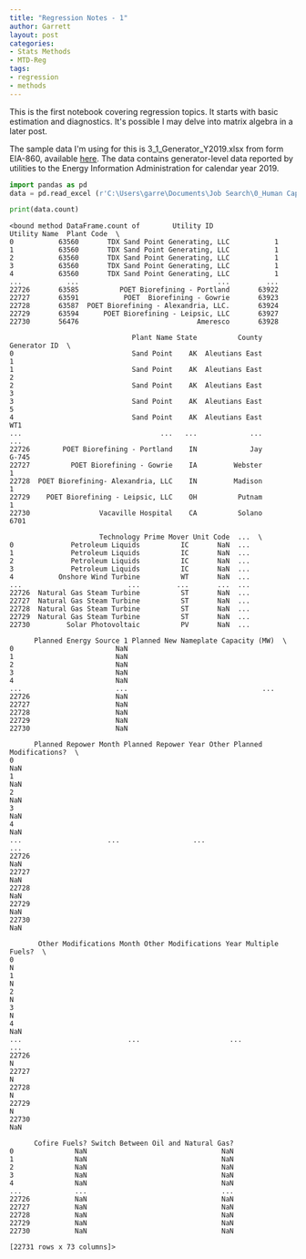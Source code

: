```yaml
---
title: "Regression Notes - 1"
author: Garrett
layout: post
categories:
- Stats Methods
- MTD-Reg
tags:
- regression
- methods
---
```


This is the first notebook covering regression topics.  It starts with basic estimation and diagnostics.  It's possible I may delve into matrix algebra in a later post.

The sample data I'm using for this is 3_1_Generator_Y2019.xlsx from form EIA-860, available [here](https://www.eia.gov/electricity/data/eia860/).  The data contains generator-level data reported by utilities to the Energy Information Administration for calendar year 2019.

```python
import pandas as pd
data = pd.read_excel (r'C:\Users\garre\Documents\Job Search\0_Human Capital Development\Statistical Methods\EIA-860\3_1_Generator_Y2019.xlsx', sheet_name = 'Operable', header=1)
```


```python
print(data.count)
```

    <bound method DataFrame.count of        Utility ID                         Utility Name  Plant Code  \
    0           63560       TDX Sand Point Generating, LLC           1   
    1           63560       TDX Sand Point Generating, LLC           1   
    2           63560       TDX Sand Point Generating, LLC           1   
    3           63560       TDX Sand Point Generating, LLC           1   
    4           63560       TDX Sand Point Generating, LLC           1   
    ...           ...                                  ...         ...   
    22726       63585          POET Biorefining - Portland       63922   
    22727       63591           POET  Biorefining - Gowrie       63923   
    22728       63587  POET Biorefining - Alexandria, LLC.       63924   
    22729       63594      POET Biorefining - Leipsic, LLC       63927   
    22730       56476                             Ameresco       63928   
    
                                  Plant Name State          County Generator ID  \
    0                             Sand Point    AK  Aleutians East            1   
    1                             Sand Point    AK  Aleutians East            2   
    2                             Sand Point    AK  Aleutians East            3   
    3                             Sand Point    AK  Aleutians East            5   
    4                             Sand Point    AK  Aleutians East          WT1   
    ...                                  ...   ...             ...          ...   
    22726        POET Biorefining - Portland    IN             Jay        G-745   
    22727          POET Biorefining - Gowrie    IA         Webster            1   
    22728  POET Biorefining- Alexandria, LLC    IN         Madison            1   
    22729    POET Biorefining - Leipsic, LLC    OH          Putnam            1   
    22730                 Vacaville Hospital    CA          Solano         6701   
    
                          Technology Prime Mover Unit Code  ...  \
    0              Petroleum Liquids          IC       NaN  ...   
    1              Petroleum Liquids          IC       NaN  ...   
    2              Petroleum Liquids          IC       NaN  ...   
    3              Petroleum Liquids          IC       NaN  ...   
    4           Onshore Wind Turbine          WT       NaN  ...   
    ...                          ...         ...       ...  ...   
    22726  Natural Gas Steam Turbine          ST       NaN  ...   
    22727  Natural Gas Steam Turbine          ST       NaN  ...   
    22728  Natural Gas Steam Turbine          ST       NaN  ...   
    22729  Natural Gas Steam Turbine          ST       NaN  ...   
    22730         Solar Photovoltaic          PV       NaN  ...   
    
          Planned Energy Source 1 Planned New Nameplate Capacity (MW)  \
    0                         NaN                                       
    1                         NaN                                       
    2                         NaN                                       
    3                         NaN                                       
    4                         NaN                                       
    ...                       ...                                 ...   
    22726                     NaN                                       
    22727                     NaN                                       
    22728                     NaN                                       
    22729                     NaN                                       
    22730                     NaN                                       
    
          Planned Repower Month Planned Repower Year Other Planned Modifications?  \
    0                                                                         NaN   
    1                                                                         NaN   
    2                                                                         NaN   
    3                                                                         NaN   
    4                                                                         NaN   
    ...                     ...                  ...                          ...   
    22726                                                                     NaN   
    22727                                                                     NaN   
    22728                                                                     NaN   
    22729                                                                     NaN   
    22730                                                                     NaN   
    
           Other Modifications Month Other Modifications Year Multiple Fuels?  \
    0                                                                       N   
    1                                                                       N   
    2                                                                       N   
    3                                                                       N   
    4                                                                     NaN   
    ...                          ...                      ...             ...   
    22726                                                                   N   
    22727                                                                   N   
    22728                                                                   N   
    22729                                                                   N   
    22730                                                                 NaN   
    
          Cofire Fuels? Switch Between Oil and Natural Gas?  
    0               NaN                                 NaN  
    1               NaN                                 NaN  
    2               NaN                                 NaN  
    3               NaN                                 NaN  
    4               NaN                                 NaN  
    ...             ...                                 ...  
    22726           NaN                                 NaN  
    22727           NaN                                 NaN  
    22728           NaN                                 NaN  
    22729           NaN                                 NaN  
    22730           NaN                                 NaN  
    
    [22731 rows x 73 columns]>
    


```python

```
